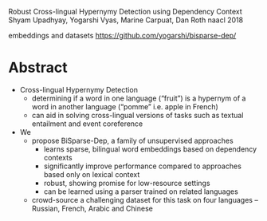 Robust Cross-lingual Hypernymy Detection using Dependency Context
Shyam Upadhyay, Yogarshi Vyas, Marine Carpuat, Dan Roth
naacl 2018

embeddings and datasets https://github.com/yogarshi/bisparse-dep/

# Abstract

* Cross-lingual Hypernymy Detection
  * determining if a word in one language (“fruit”) is a hypernym of 
    a word in another language (“pomme” i.e.  apple in French) 
  * can aid in solving cross-lingual versions of tasks such as 
    textual entailment and event coreference 
* We 
  * propose BiSparse-Dep, a family of unsupervised approaches 
    * learns sparse, bilingual word embeddings based on dependency contexts
    * significantly improve performance 
      compared to approaches based only on lexical context
    * robust, showing promise for low-resource settings
    * can be learned using a parser trained on related languages
  * crowd-source a challenging dataset for this task on four languages –
    Russian, French, Arabic and Chinese
